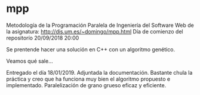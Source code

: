 # mpp
Metodología de la Programación Paralela de Ingeniería del Software
Web de la asignatura: http://dis.um.es/~domingo/mpp.html
Día de comienzo del repositorío 20/09/2018 20:00

Se prentende hacer una solución en C++ con un algoritmo genético.

Veamos qué sale...

Entregado el día 18/01/2019.
Adjuntada la documentación.
Bastante chula la práctica y creo que ha funciona muy bien el algoritmo propuesto e implementado.
Paralelización de grano grueso eficaz y eficiente.